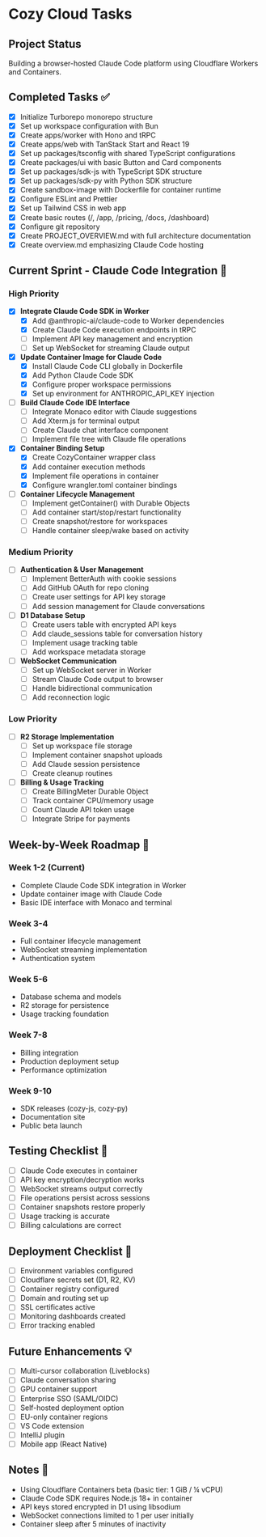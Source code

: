 # Cozy Cloud Tasks

## Project Status
Building a browser-hosted Claude Code platform using Cloudflare Workers and Containers.

## Completed Tasks ✅
- [x] Initialize Turborepo monorepo structure
- [x] Set up workspace configuration with Bun
- [x] Create apps/worker with Hono and tRPC
- [x] Create apps/web with TanStack Start and React 19
- [x] Set up packages/tsconfig with shared TypeScript configurations
- [x] Create packages/ui with basic Button and Card components
- [x] Set up packages/sdk-js with TypeScript SDK structure
- [x] Set up packages/sdk-py with Python SDK structure
- [x] Create sandbox-image with Dockerfile for container runtime
- [x] Configure ESLint and Prettier
- [x] Set up Tailwind CSS in web app
- [x] Create basic routes (/, /app, /pricing, /docs, /dashboard)
- [x] Configure git repository
- [x] Create PROJECT_OVERVIEW.md with full architecture documentation
- [x] Create overview.md emphasizing Claude Code hosting

## Current Sprint - Claude Code Integration 🚀

### High Priority
- [x] **Integrate Claude Code SDK in Worker**
  - [x] Add @anthropic-ai/claude-code to Worker dependencies
  - [x] Create Claude Code execution endpoints in tRPC
  - [ ] Implement API key management and encryption
  - [ ] Set up WebSocket for streaming Claude output

- [x] **Update Container Image for Claude Code**
  - [x] Install Claude Code CLI globally in Dockerfile
  - [x] Add Python Claude Code SDK
  - [x] Configure proper workspace permissions
  - [x] Set up environment for ANTHROPIC_API_KEY injection

- [ ] **Build Claude Code IDE Interface**
  - [ ] Integrate Monaco editor with Claude suggestions
  - [ ] Add Xterm.js for terminal output
  - [ ] Create Claude chat interface component
  - [ ] Implement file tree with Claude file operations

- [x] **Container Binding Setup**
  - [x] Create CozyContainer wrapper class
  - [x] Add container execution methods
  - [x] Implement file operations in container
  - [x] Configure wrangler.toml container bindings

- [ ] **Container Lifecycle Management**
  - [ ] Implement getContainer() with Durable Objects
  - [ ] Add container start/stop/restart functionality
  - [ ] Create snapshot/restore for workspaces
  - [ ] Handle container sleep/wake based on activity

### Medium Priority
- [ ] **Authentication & User Management**
  - [ ] Implement BetterAuth with cookie sessions
  - [ ] Add GitHub OAuth for repo cloning
  - [ ] Create user settings for API key storage
  - [ ] Add session management for Claude conversations

- [ ] **D1 Database Setup**
  - [ ] Create users table with encrypted API keys
  - [ ] Add claude_sessions table for conversation history
  - [ ] Implement usage tracking table
  - [ ] Add workspace metadata storage

- [ ] **WebSocket Communication**
  - [ ] Set up WebSocket server in Worker
  - [ ] Stream Claude Code output to browser
  - [ ] Handle bidirectional communication
  - [ ] Add reconnection logic

### Low Priority
- [ ] **R2 Storage Implementation**
  - [ ] Set up workspace file storage
  - [ ] Implement container snapshot uploads
  - [ ] Add Claude session persistence
  - [ ] Create cleanup routines

- [ ] **Billing & Usage Tracking**
  - [ ] Create BillingMeter Durable Object
  - [ ] Track container CPU/memory usage
  - [ ] Count Claude API token usage
  - [ ] Integrate Stripe for payments

## Week-by-Week Roadmap 📅

### Week 1-2 (Current)
- Complete Claude Code SDK integration in Worker
- Update container image with Claude Code
- Basic IDE interface with Monaco and terminal

### Week 3-4
- Full container lifecycle management
- WebSocket streaming implementation
- Authentication system

### Week 5-6
- Database schema and models
- R2 storage for persistence
- Usage tracking foundation

### Week 7-8
- Billing integration
- Production deployment setup
- Performance optimization

### Week 9-10
- SDK releases (cozy-js, cozy-py)
- Documentation site
- Public beta launch

## Testing Checklist 🧪
- [ ] Claude Code executes in container
- [ ] API key encryption/decryption works
- [ ] WebSocket streams output correctly
- [ ] File operations persist across sessions
- [ ] Container snapshots restore properly
- [ ] Usage tracking is accurate
- [ ] Billing calculations are correct

## Deployment Checklist 🚀
- [ ] Environment variables configured
- [ ] Cloudflare secrets set (D1, R2, KV)
- [ ] Container registry configured
- [ ] Domain and routing set up
- [ ] SSL certificates active
- [ ] Monitoring dashboards created
- [ ] Error tracking enabled

## Future Enhancements 💡
- [ ] Multi-cursor collaboration (Liveblocks)
- [ ] Claude conversation sharing
- [ ] GPU container support
- [ ] Enterprise SSO (SAML/OIDC)
- [ ] Self-hosted deployment option
- [ ] EU-only container regions
- [ ] VS Code extension
- [ ] IntelliJ plugin
- [ ] Mobile app (React Native)

## Notes 📝
- Using Cloudflare Containers beta (basic tier: 1 GiB / ¼ vCPU)
- Claude Code SDK requires Node.js 18+ in container
- API keys stored encrypted in D1 using libsodium
- WebSocket connections limited to 1 per user initially
- Container sleep after 5 minutes of inactivity